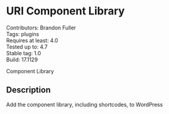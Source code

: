 # URI Component Library

Contributors: Brandon Fuller  
Tags: plugins  
Requires at least: 4.0  
Tested up to: 4.7  
Stable tag: 1.0  
Build: 17.1129  

Component Library

## Description

Add the component library, including shortcodes, to WordPress